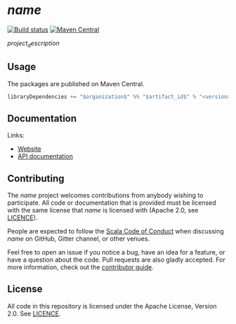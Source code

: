 # $name$

[![Build status](https://github.com/$github_user_id$/$github_repository_name$/workflows/build/badge.svg?branch=master)](https://github.com/$github_user_id$/$github_repository_name$/actions?query=branch%3Amaster+workflow%3Abuild) [![Maven Central](https://maven-badges.herokuapp.com/maven-central/$organization$/$artifact_id$_2.13/badge.svg)](https://maven-badges.herokuapp.com/maven-central/$organization$/$artifact_id$_2.13)

$project_description$

## Usage

The packages are published on Maven Central.

```scala
libraryDependencies += "$organization$" %% "$artifact_id$" % "<version>"
```

## Documentation

Links:

- [Website](https://$microsite_domain$$microsite_base_url$)
- [API documentation](https://$microsite_domain$$microsite_base_url$/api/)

## Contributing

The $name$ project welcomes contributions from anybody wishing to participate.  All code or documentation that is provided must be licensed with the same license that $name$ is licensed with (Apache 2.0, see [LICENCE](./LICENSE.md)).

People are expected to follow the [Scala Code of Conduct](./CODE_OF_CONDUCT.md) when discussing $name$ on GitHub, Gitter channel, or other venues.

Feel free to open an issue if you notice a bug, have an idea for a feature, or have a question about the code. Pull requests are also gladly accepted. For more information, check out the [contributor guide](./CONTRIBUTING.md).

## License

All code in this repository is licensed under the Apache License, Version 2.0.  See [LICENCE](./LICENSE.md).
